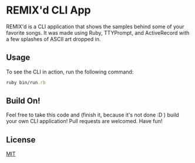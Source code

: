 # REMIX'd CLI App 

REMIX'd is a CLI application that shows the samples behind some of your favorite songs. It was made using Ruby, TTYPrompt, and ActiveRecord with a few splashes of ASCII art dropped in. 

## Usage

To see the CLI in action, run the following command: 

```rb
ruby bin/run.rb
```

## Build On!
Feel free to take this code and (finish it, because it's not done :D ) build your own CLI application! Pull requests are welcomed. Have fun!

## License
[MIT](https://choosealicense.com/licenses/mit/)